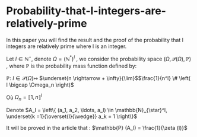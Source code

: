 # Probability-that-l-integers-are-relatively-prime

In this paper you will find  the result and the proof of the probability that l integers are relatively prime where l is an integer.

Let $l \in \mathbb{N}^{\star}$, denote $\Omega = \left(
{{\mathbb{N}^{\ast}}^{} }^{^{}} \right)^l$ , we consider the probability space $(\Omega, \mathcal{P} (\Omega), \mathbb{P})$ , where $\mathbb{P}$ is the probability mass function defined by:

$\mathbb{P:}$ $I \in \mathcal{P} (\Omega)$$\longmapsto$ $\underset{n \rightarrow + \infty}{\lim}$$\frac{1}{n^l} \# \left( I \bigcap  \Omega_n \right)$

  Où $\Omega_n = {\llbracket  1, n \rrbracket^{} }^{ l}$

Denote $A_l = \left\{ (a_1, a_2, \ldots, a_l) \in \mathbb{N}_{\star}^l, \underset{k =1}{\overset{l}{\wedge}} a_k = 1 \right\}$

It will be proved in the article that :
$\mathbb{P} (A_l) = \frac{1}{\zeta (l)}$
